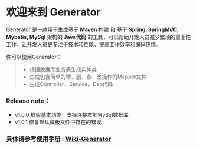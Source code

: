 
# 欢迎来到 Generator

Generator 是一款用于生成基于 **Maven** 构建 和 基于 **Spring, SpringMVC, Mybatis, MySql** 架构的 **Java代码** 的工具，可以帮助开发人员减少繁琐的重复性工作，让开发人员更专注于技术和性能，提高工作效率和编码热情。  

你可以使用Generator：
> * 根据数据库业务表生成实体类
> * 生成包含简单的增、删、查、改操作的Mapper文件
> * 生成Controller、Service、Dao代码

### Release note：
* v1.0.0 框架基本功能，支持连接本地MySql数据库
* v1.0.1 修复默认模板文件中存在的错误

### 具体请参考使用手册 : [Wiki-Generator](https://github.com/GreedyStar/generator/wiki)
